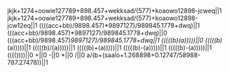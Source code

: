 jkjk+1274+oowie127789+898.457+wekksad/(577)+koaowo12898-jcweq||1
jkjk+1274+oowie127789+898.457+wekksad/(577)+koaowo12898-jcw12eq||1
((((acc+bb)/9898.457)*9897127)/989845.1778+dwq)||1
(((acc+bb)/9898.457)*9897127)/989845.1778+dwq)||0
(((acc+bb)/9898.457)*9897127)/989845.1778+dwq||1
(((((b)(a)))))||0
(((((b)*(a)))))||1
(((((b)/(a)))))||1
(((((b)+(a)))))||1
(((((b)-(a)))))||1
(((((b)-(a)))))||1
(((())))||0
+||0
-||0
*||0
/||0
a/(b+(saalo+1.268898+0.12747/58988-787.27478))||1
